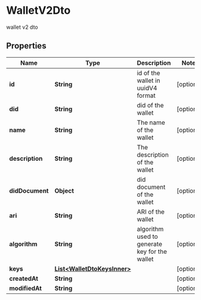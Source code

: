 # WalletV2Dto

wallet v2 dto

## Properties

| Name            | Type                                                        | Description                                   | Notes      |
| --------------- | ----------------------------------------------------------- | --------------------------------------------- | ---------- |
| **id**          | **String**                                                  | id of the wallet in uuidV4 format             | [optional] |
| **did**         | **String**                                                  | did of the wallet                             | [optional] |
| **name**        | **String**                                                  | The name of the wallet                        | [optional] |
| **description** | **String**                                                  | The description of the wallet                 | [optional] |
| **didDocument** | **Object**                                                  | did document of the wallet                    | [optional] |
| **ari**         | **String**                                                  | ARI of the wallet                             | [optional] |
| **algorithm**   | **String**                                                  | algorithm used to generate key for the wallet | [optional] |
| **keys**        | [**List&lt;WalletDtoKeysInner&gt;**](WalletDtoKeysInner.md) |                                               | [optional] |
| **createdAt**   | **String**                                                  |                                               | [optional] |
| **modifiedAt**  | **String**                                                  |                                               | [optional] |
